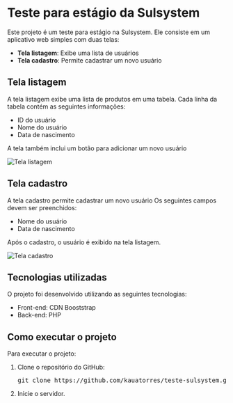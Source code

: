 

  <h1>Teste para estágio da Sulsystem</h1>

  <p>Este projeto é um teste para estágio na Sulsystem. Ele consiste em um aplicativo web simples com duas telas:</p>

  <ul>
    <li><b>Tela listagem</b>: Exibe uma lista de usuários</li>
    <li><b>Tela cadastro</b>: Permite cadastrar um novo usuário</li>
  </ul>

  <h2>Tela listagem</h2>

  <p>A tela listagem exibe uma lista de produtos em uma tabela. Cada linha da tabela contém as seguintes informações:</p>

  <ul>
    <li>ID do usuário</li>
    <li>Nome do usuário</li>
    <li>Data de nascimento</li>
  </ul>

  <p>A tela também inclui um botão para adicionar um novo usuário</p>

  <img src="https://github.com/kauatorres/desafio-sulsystem/assets/tela-listagem.png" alt="Tela listagem">

  <h2>Tela cadastro</h2>

  <p>A tela cadastro permite cadastrar um novo usuário Os seguintes campos devem ser preenchidos:</p>

  <ul>
    <li>Nome do usuário</li>
    <li>Data de nascimento</li>
  </ul>

  <p>Após o cadastro, o usuário é exibido na tela listagem.</p>

  <img src="https://github.com/kauatorres/desafio-sulsystem/assets/tela-cadastro.png" alt="Tela cadastro">

  <h2>Tecnologias utilizadas</h2>

  <p>O projeto foi desenvolvido utilizando as seguintes tecnologias:</p>

  <ul>
    <li>Front-end: CDN Booststrap</li>
    <li>Back-end: PHP</li>
  </ul>

  <h2>Como executar o projeto</h2>

  <p>Para executar o projeto:</p>

  <ol>
    <li>Clone o repositório do GitHub:</li>
    <pre>git clone https://github.com/kauatorres/teste-sulsystem.git</pre>
    <li>Inicie o servidor.</li>
  </ol>

